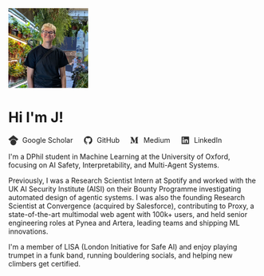 <div class="about-header">
  <img src="assets/J Rosser cropped.jpg" alt="Portrait of J Rosser" class="about-avatar" width="160" height="160" loading="lazy" />
  <div class="about-header-content">
    <h1 class="title">Hi I'm J!</h1>
    <div class="about-socials" style="display:flex;gap:1.25rem;align-items:center;flex-wrap:wrap;margin-top:0.5rem;">
  <a href="https://scholar.google.com/citations?user=OVXyJ5MAAAAJ&hl=en" target="_blank" rel="noopener" style="display:inline-flex;align-items:center;gap:0.5rem;text-decoration:none;color:var(--color-accent-2);">
    <svg viewBox="0 0 24 24" role="img" aria-hidden="true" style="width:20px;height:20px;opacity:0.9;" xmlns="http://www.w3.org/2000/svg" fill="currentColor">
      <path d="M12 24a7 7 0 1 1 0-14 7 7 0 0 1 0 14zm0-24L0 9.5l4.838 3.94A8 8 0 0 1 12 9a8 8 0 0 1 7.162 4.44L24 9.5z"/>
    </svg>
    <span>Google Scholar</span>
  </a>
  <a href="https://github.com/jrosseruk" target="_blank" rel="noopener" style="display:inline-flex;align-items:center;gap:0.5rem;text-decoration:none;color:var(--color-accent-2);">
    <svg stroke="currentColor" fill="currentColor" stroke-width="0" viewBox="0 0 24 24" aria-hidden="true" style="width:20px;height:20px;opacity:0.9;" xmlns="http://www.w3.org/2000/svg"><path fill-rule="evenodd" clip-rule="evenodd" d="M12.026 2c-5.509 0-9.974 4.465-9.974 9.974 0 4.406 2.857 8.145 6.821 9.465.499.09.679-.217.679-.481 0-.237-.008-.865-.011-1.696-2.775.602-3.361-1.338-3.361-1.338-.452-1.152-1.107-1.459-1.107-1.459-.905-.619.069-.605.069-.605 1.002.07 1.527 1.028 1.527 1.028.89 1.524 2.336 1.084 2.902.829.091-.645.351-1.085.635-1.334-2.214-.251-4.542-1.107-4.542-4.93 0-1.087.389-1.979 1.024-2.675-.101-.253-.446-1.268.099-2.64 0 0 .837-.269 2.742 1.021a9.582 9.582 0 0 1 2.496-.336 9.554 9.554 0 0 1 2.496.336c1.906-1.291 2.742-1.021 2.742-1.021.545 1.372.203 2.387.099 2.64.64.696 1.024 1.587 1.024 2.675 0 3.833-2.33 4.675-4.552 4.922.355.308.675.916.675 1.846 0 1.334-.012 2.41-.012 2.737 0 .267.178.577.687.479C19.146 20.115 22 16.379 22 11.974 22 6.465 17.535 2 12.026 2z"></path></svg>
    <span>GitHub</span>
  </a>
  <a href="https://medium.com/@jrosseruk" target="_blank" rel="noopener" style="display:inline-flex;align-items:center;gap:0.5rem;text-decoration:none;color:var(--color-accent-2);">
    <svg stroke="currentColor" fill="currentColor" stroke-width="0" viewBox="0 0 24 24" aria-hidden="true" style="width:20px;height:20px;opacity:0.9;" xmlns="http://www.w3.org/2000/svg"><path d="M4.285 7.269a.733.733 0 0 0-.24-.619l-1.77-2.133v-.32h5.498l4.25 9.32 3.736-9.32H21v.319l-1.515 1.451a.45.45 0 0 0-.168.425v10.666a.448.448 0 0 0 .168.425l1.479 1.451v.319h-7.436v-.319l1.529-1.487c.152-.15.152-.195.152-.424V8.401L10.95 19.218h-.575L5.417 8.401v7.249c-.041.305.06.612.275.833L7.684 18.9v.319H2.036V18.9l1.992-2.417a.971.971 0 0 0 .257-.833V7.269z"></path></svg>
    <span>Medium</span>
  </a>
  <a href="https://www.linkedin.com/in/j-rosser/" target="_blank" rel="noopener" style="display:inline-flex;align-items:center;gap:0.5rem;text-decoration:none;color:var(--color-accent-2);">
    <svg stroke="currentColor" fill="currentColor" stroke-width="0" viewBox="0 0 24 24" aria-hidden="true" style="width:20px;height:20px;opacity:0.9;" xmlns="http://www.w3.org/2000/svg"><path d="M20 3H4a1 1 0 0 0-1 1v16a1 1 0 0 0 1 1h16a1 1 0 0 0 1-1V4a1 1 0 0 0-1-1zM8.339 18.337H5.667v-8.59h2.672v8.59zM7.003 8.574a1.548 1.548 0 1 1 0-3.096 1.548 1.548 0 0 1 0 3.096zm11.335 9.763h-2.669V14.16c0-.996-.018-2.277-1.388-2.277-1.39 0-1.601 1.086-1.601 2.207v4.248h-2.667v-8.59h2.56v1.174h.037c.355-.675 1.227-1.387 2.524-1.387 2.704 0 3.203 1.778 3.203 4.092v4.71z"></path></svg>
    <span>LinkedIn</span>
  </a>
    </div>
  </div>
</div>


I'm a DPhil student in Machine Learning at the University of Oxford, focusing on AI Safety, Interpretability, and Multi-Agent Systems.

Previously, I was a Research Scientist Intern at Spotify and worked with the UK AI Security Institute (AISI) on their Bounty Programme investigating automated design of agentic systems. I was also the founding Research Scientist at Convergence (acquired by Salesforce), contributing to Proxy, a state-of-the-art multimodal web agent with 100k+ users, and held senior engineering roles at Pynea and Artera, leading teams and shipping ML innovations.

I'm a member of LISA (London Initiative for Safe AI) and enjoy playing trumpet in a funk band, running bouldering socials, and helping new climbers get certified.